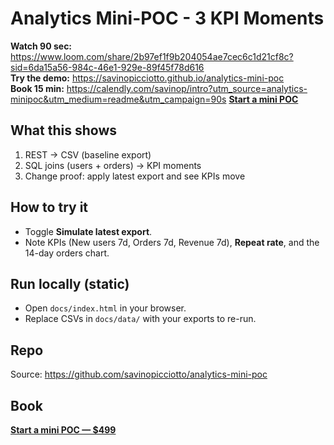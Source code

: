 # Analytics Mini-POC - 3 KPI Moments

**Watch 90 sec:** https://www.loom.com/share/2b97ef1f9b204054ae7cec6c1d21cf8c?sid=6da15a56-984c-46e1-929e-89f45f78d616  
**Try the demo:** https://savinopicciotto.github.io/analytics-mini-poc  
**Book 15 min:** https://calendly.com/savinop/intro?utm_source=analytics-minipoc&utm_medium=readme&utm_campaign=90s
<a href="https://stan.store/Savino/p/minipoc?utm_source=pages-analytics&utm_medium=cta&utm_campaign=mini_poc"
     target="_blank" rel="noopener">**Start a mini POC**</a>

## What this shows
1. REST → CSV (baseline export)
2. SQL joins (users + orders) → KPI moments
3. Change proof: apply latest export and see KPIs move

## How to try it
- Toggle **Simulate latest export**.
- Note KPIs (New users 7d, Orders 7d, Revenue 7d), **Repeat rate**, and the 14-day orders chart.

## Run locally (static)
- Open `docs/index.html` in your browser.
- Replace CSVs in `docs/data/` with your exports to re-run.

## Repo
Source: https://github.com/savinopicciotto/analytics-mini-poc

## Book
<p style="margin:6px 0 0;">
  <a href="https://stan.store/Savino/p/minipoc?utm_source=pages-analytics&utm_medium=cta&utm_campaign=mini_poc"
     target="_blank" rel="noopener"><strong>Start a mini POC — $499</strong></a>
</p>
